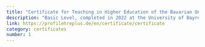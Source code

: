 ```yaml
---
title: "Certificate for Teaching in Higher Education of the Bavarian Universities"
description: "Basic Level, completed in 2022 at the University of Bayreuth"
link: https://profilehreplus.de/en/certificate/certificate
category: certificates
number: 1
---
```


